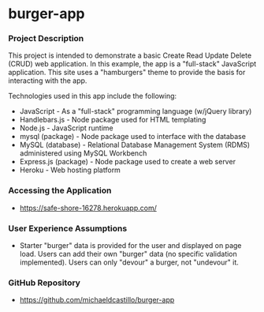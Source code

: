 # burger-app

### Project Description

This project is intended to demonstrate a basic Create Read Update Delete (CRUD) web application. In this example, the app is a "full-stack" JavaScript application. This site uses a "hamburgers" theme to provide the basis for interacting with the app.

Technologies used in this app include the following:

* JavaScript - As a "full-stack" programming language (w/jQuery library)
* Handlebars.js - Node package used for HTML templating 
* Node.js - JavaScript runtime
* mysql (package) - Node package used to interface with the database
* MySQL (database) - Relational Database Management System (RDMS) administered using MySQL Workbench
* Express.js (package) - Node package used to create a web server
* Heroku - Web hosting platform

### Accessing the Application

* https://safe-shore-16278.herokuapp.com/

### User Experience Assumptions

* Starter "burger" data is provided for the user and displayed on page load. Users can add their own "burger" data (no specific validation implemented). Users can only "devour" a burger, not "undevour" it.

### GitHub Repository

* https://github.com/michaeldcastillo/burger-app








